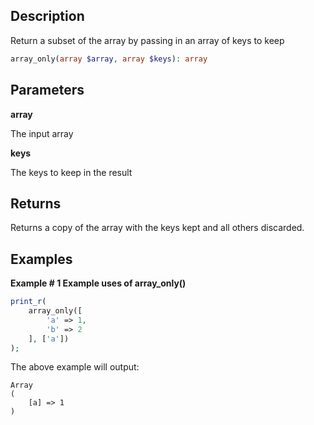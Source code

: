 ## Description

Return a subset of the array by passing in an array of keys to keep

```php
array_only(array $array, array $keys): array
```

## Parameters

**array**

The input array

**keys**

The keys to keep in the result

## Returns

Returns a copy of the array with the keys kept and all others discarded.

## Examples

**Example # 1 Example uses of array_only()**

```php
print_r(
    array_only([
        'a' => 1, 
        'b' => 2
    ], ['a'])
);
```

The above example will output:

```
Array
(
    [a] => 1
)

```